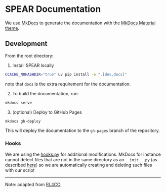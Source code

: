 # SPEAR Documentation

We use [MkDocs](https://www.mkdocs.org/) to generate the documentation with the [MkDocs Material theme](https://squidfunk.github.io/mkdocs-material/).

## Development

From the root directory:

1. Install SPEAR locally

```bash
CCACHE_NOHASHDIR="true" uv pip install -e ".[dev,docs]"
```

note that `docs` is the extra requirement for the documentation.


2. To build the documentation, run:

```bash
mkdocs serve
```

3. (optional) Deploy to GitHub Pages

```bash
mkdocs gh-deploy
```

This will deploy the documentation to the `gh-pages` branch of the repository.


### Hooks

We are using the [hooks.py](hooks.py) for additional modifications. MkDocs for instance cannot detect files that are not in the same directory as an `__init__.py` (as described [here](https://stackoverflow.com/questions/75232397/mkdocs-unable-to-find-modules)) so we are automatically creating and deleting such files with our script

---

Note: adapted from [RL4CO](https://github.com/ai4co/rl4co)